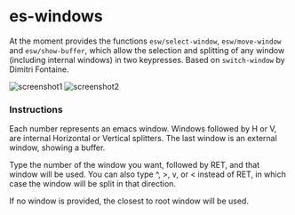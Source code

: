 # es-windows
At the moment provides the functions `esw/select-window`, `esw/move-window` and `esw/show-buffer`, which allow the selection and splitting of any window (including internal windows) in two keypresses. Based on `switch-window` by Dimitri Fontaine.

![screenshot1](https://github.com/sabof/es-windows/raw/master/screenshot.png)
![screenshot2](https://github.com/sabof/es-windows/raw/master/screenshot.png)

### Instructions

Each number represents an emacs window. Windows followed by H or V, are
internal Horizontal or Vertical splitters. The last window is an external
window, showing a buffer.

Type the number of the window you want, followed by RET, and that window will be
used. You can also type ^, >, v, or < instead of RET, in which case the window
will be split in that direction.

If no window is provided, the closest to root window will be used.
